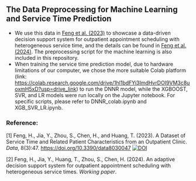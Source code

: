## The Data Preprocessing for Machine Learning and Service Time Prediction 
* We use this data in  [Feng et al. (2023)](#1)  to showcase a data-driven decision support system for outpatient appointment scheduling with heterogeneous service time, and the details can be found in [Feng et al. (2024)](#2). The preprocessing script for the machine learning is also included in this repository.
* When training the service time prediction model, due to hardware limitations of our computer, we chose the more suitable Colab platform (link: https://colab.research.google.com/drive/1hl1bdFYi3ImdHvrDOI9VM3c8uoxmH5xD?usp=drive_link) to run the DNNR model, while the XGBOOST, SVR, and LR models were run locally on the Jupyter notebook. For specific scripts, please refer to DNNR_colab.ipynb and XGB_SVR_LR.ipynb.

### Reference:
<a id = "1"> [1] </a >Feng, H., Jia, Y., Zhou, S., Chen, H., and Huang, T. (2023). A Dataset of Service Time and Related Patient Characteristics from an Outpatient Clinic. *Data*, 8(3):47. https://doi.org/10.3390/data8030047  [![DOI](https://zenodo.org/badge/578618362.svg)](https://zenodo.org/badge/latestdoi/578618362)

<a id = "2"> [2] </a >Feng, H., Jia, Y., Huang, T., Zhou, S., Chen, H. (2024). An adaptive decision support system for outpatient appointment scheduling with heterogeneous service times. *Working paper*.

  
